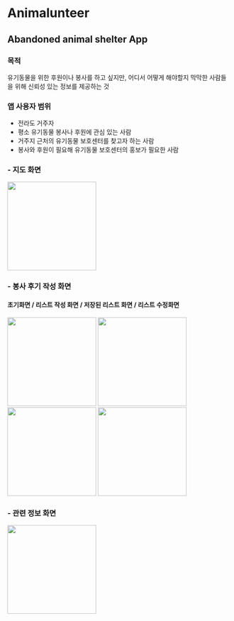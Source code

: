 # Animalunteer
## Abandoned animal shelter App

### 목적
유기동물을 위한 후원이나 봉사를 하고 싶지만, 어디서 어떻게 해야할지 막막한 사람들을 위해 신뢰성 있는 정보를 제공하는 것

### 앱 사용자 범위
- 전라도 거주자
- 평소 유기동물 봉사나 후원에 관심 있는 사람
- 거주지 근처의 유기동물 보호센터를 찾고자 하는 사람
- 봉사와 후원이 필요해 유기동물 보호센터의 홍보가 필요한 사람

### - 지도 화면
<div>
<img width="200" src="https://user-images.githubusercontent.com/45174177/103396917-32c79a00-4b79-11eb-8266-6a5499da18f6.jpg">
</div>

### - 봉사 후기 작성 화면
#### 초기화면 / 리스트 작성 화면 / 저장된 리스트 화면 / 리스트 수정화면
<div>
  <img width="200" src="https://user-images.githubusercontent.com/45174177/103396949-4d9a0e80-4b79-11eb-9cf4-cbe80fc115ea.jpg">
  <img width="200" src="https://user-images.githubusercontent.com/45174177/103396962-5c80c100-4b79-11eb-8a9e-2d53a7071e31.jpg">
  <img width="200" src="https://user-images.githubusercontent.com/45174177/103396970-660a2900-4b79-11eb-9999-4b30593dfd8f.jpg">
  <img width="200" src="https://user-images.githubusercontent.com/45174177/103396981-76ba9f00-4b79-11eb-855b-f09bf85844ee.jpg">
</div>

### - 관련 정보 화면
<div>
<img width="200" src="https://user-images.githubusercontent.com/45174177/103396989-833ef780-4b79-11eb-811b-9bf207178fcd.jpg">
</div>
